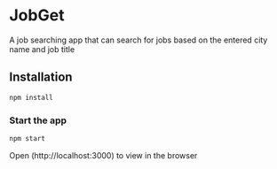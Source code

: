 # JobGet
A job searching app that can search for jobs based on the entered city name and job title
## Installation
```bash
npm install
```
### Start the app
```bash
npm start
```
Open (http://localhost:3000) to view in the browser
